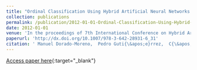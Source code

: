 ```yaml
---
title: "Ordinal Classification Using Hybrid Artificial Neural Networks with Projection and Kernel Basis Functions"
collection: publications
permalink: /publication/2012-01-01-Ordinal-Classification-Using-Hybrid-Artificial-Neural-Networks-with-Projection-and-Kernel-Basis-Functions
date: 2012-01-01
venue: 'In the proceedings of 7th International Conference on Hybrid Artificial Intelligence Systems (HAIS2012)'
paperurl: 'http://dx.doi.org/10.1007/978-3-642-28931-6_31'
citation: ' Manuel Dorado-Moreno,  Pedro Guti{\&apos;e}rrez,  C{\&apos;e}sar Herv{\&apos;a}s-Mart{\&apos;i}nez, &quot;Ordinal Classification Using Hybrid Artificial Neural Networks with Projection and Kernel Basis Functions.&quot; In the proceedings of 7th International Conference on Hybrid Artificial Intelligence Systems (HAIS2012), 2012.'
---
```

[Access paper here](http://dx.doi.org/10.1007/978-3-642-28931-6_31){:target="_blank"}
